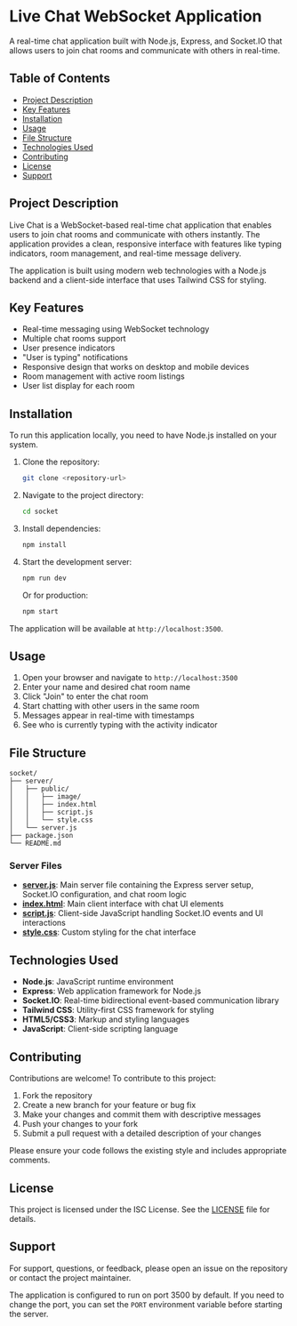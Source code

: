# Live Chat WebSocket Application

A real-time chat application built with Node.js, Express, and Socket.IO that allows users to join chat rooms and communicate with others in real-time.

## Table of Contents
- [Project Description](#project-description)
- [Key Features](#key-features)
- [Installation](#installation)
- [Usage](#usage)
- [File Structure](#file-structure)
- [Technologies Used](#technologies-used)
- [Contributing](#contributing)
- [License](#license)
- [Support](#support)

## Project Description

Live Chat is a WebSocket-based real-time chat application that enables users to join chat rooms and communicate with others instantly. The application provides a clean, responsive interface with features like typing indicators, room management, and real-time message delivery.

The application is built using modern web technologies with a Node.js backend and a client-side interface that uses Tailwind CSS for styling.

## Key Features

- Real-time messaging using WebSocket technology
- Multiple chat rooms support
- User presence indicators
- "User is typing" notifications
- Responsive design that works on desktop and mobile devices
- Room management with active room listings
- User list display for each room

## Installation

To run this application locally, you need to have Node.js installed on your system.

1. Clone the repository:
   ```bash
   git clone <repository-url>
   ```

2. Navigate to the project directory:
   ```bash
   cd socket
   ```

3. Install dependencies:
   ```bash
   npm install
   ```

4. Start the development server:
   ```bash
   npm run dev
   ```

   Or for production:
   ```bash
   npm start
   ```

The application will be available at `http://localhost:3500`.

## Usage

1. Open your browser and navigate to `http://localhost:3500`
2. Enter your name and desired chat room name
3. Click "Join" to enter the chat room
4. Start chatting with other users in the same room
5. Messages appear in real-time with timestamps
6. See who is currently typing with the activity indicator

## File Structure

```
socket/
├── server/
│   ├── public/
│   │   ├── image/
│   │   ├── index.html
│   │   ├── script.js
│   │   └── style.css
│   └── server.js
├── package.json
└── README.md
```

### Server Files

- **[server.js](file:///S:/WIP-Codes/socket/server/server.js)**: Main server file containing the Express server setup, Socket.IO configuration, and chat room logic
- **[index.html](file:///S:/WIP-Codes/socket/server/public/index.html)**: Main client interface with chat UI elements
- **[script.js](file:///S:/WIP-Codes/socket/server/public/script.js)**: Client-side JavaScript handling Socket.IO events and UI interactions
- **[style.css](file:///S:/WIP-Codes/socket/server/public/style.css)**: Custom styling for the chat interface

## Technologies Used

- **Node.js**: JavaScript runtime environment
- **Express**: Web application framework for Node.js
- **Socket.IO**: Real-time bidirectional event-based communication library
- **Tailwind CSS**: Utility-first CSS framework for styling
- **HTML5/CSS3**: Markup and styling languages
- **JavaScript**: Client-side scripting language

## Contributing

Contributions are welcome! To contribute to this project:

1. Fork the repository
2. Create a new branch for your feature or bug fix
3. Make your changes and commit them with descriptive messages
4. Push your changes to your fork
5. Submit a pull request with a detailed description of your changes

Please ensure your code follows the existing style and includes appropriate comments.

## License

This project is licensed under the ISC License. See the [LICENSE](file:///S:/WIP-Codes/socket/LICENSE) file for details.

## Support

For support, questions, or feedback, please open an issue on the repository or contact the project maintainer.

The application is configured to run on port 3500 by default. If you need to change the port, you can set the `PORT` environment variable before starting the server.